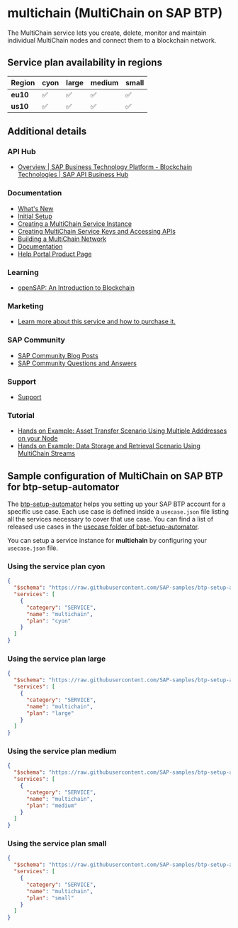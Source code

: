 # multichain (MultiChain on SAP BTP)

The MultiChain service lets you create, delete, monitor and maintain individual MultiChain nodes and connect them to a blockchain network.

## Service plan availability in regions

| Region | cyon | large | medium | small |
|--------|------|-------|--------|-------|
|  **eu10** | ✅ | ✅ | ✅ | ✅ |
|  **us10** | ✅ | ✅ | ✅ | ✅ |

## Additional details
### API Hub

- [Overview | SAP Business Technology Platform - Blockchain Technologies | SAP API Business Hub](https://api.sap.com/package/SCPBlockchainTechnologies/overview)

### Documentation

- [What's New](https://help.sap.com/doc/43b304f99a8145809c78f292bfc0bc58/Cloud/en-US/98bf747111574187a7c76f8ced51cfeb.html?Component=MultiChain)
- [Initial Setup](https://help.sap.com/viewer/15cb4580694c4d119793f0d3e9b8a32b/BLOCKCHAIN/en-US)
- [Creating a MultiChain Service Instance](https://help.sap.com/viewer/215f45a9aee1419095188f35ab7aaf38/BLOCKCHAIN/en-US/0183c6479c47427ab6257bd37ab8bee3.html)
- [Creating MultiChain Service Keys and Accessing APIs](https://help.sap.com/viewer/215f45a9aee1419095188f35ab7aaf38/BLOCKCHAIN/en-US/23819474549a4257975d482ed24c7e04.html)
- [Building a MultiChain Network](https://help.sap.com/viewer/215f45a9aee1419095188f35ab7aaf38/BLOCKCHAIN/en-US/2c0cc96ae73346d190581dad4e1c0e0e.html)
- [Documentation](https://help.sap.com/docs/HYPERLEDGER_FABRIC)
- [Help Portal Product Page](https://help.sap.com/docs/MULTICHAIN)

### Learning

- [openSAP: An Introduction to Blockchain](https://open.sap.com/courses/leo4)

### Marketing

- [Learn more about this service and how to purchase it.](https://cloudplatform.sap.com/dmp/capabilities/us/product/MultiChain-on-SAP-Cloud-Platform/c091cbd8-bb96-447a-81ca-5f5555996b02)

### SAP Community

- [SAP Community Blog Posts](https://community.sap.com/search/?ct=blog&q=MultiChain%20on%20SAP%20BTP)
- [SAP Community Questions and Answers](https://community.sap.com/search/?ct=qa&q=MultiChain%20on%20SAP%20BTP)

### Support

- [Support](https://help.sap.com/docs/BTP/65de2977205c403bbc107264b8eccf4b/5dd739823b824b539eee47b7860a00be.html)

### Tutorial

- [Hands on Example: Asset Transfer Scenario Using Multiple Adddresses on your Node](https://help.sap.com/viewer/191c314034324f75b9e783fbb4fe9858/BLOCKCHAIN/en-US)
- [Hands on Example: Data Storage and Retrieval Scenario Using MultiChain Streams](https://help.sap.com/viewer/a420aed7df4343c29ce7587bbed77f11/BLOCKCHAIN/en-US)

## Sample configuration of **MultiChain on SAP BTP** for btp-setup-automator

The [btp-setup-automator](https://github.com/SAP-samples/btp-setup-automator) helps you setting up your SAP BTP account for a specific use case. Each use case is defined inside a `usecase.json` file listing all the services necessary to cover that use case. You can find a list of released use cases in the [usecase folder of bpt-setup-automator](https://github.com/SAP-samples/btp-setup-automator/tree/main/usecases).

You can setup a service instance for **multichain** by configuring your `usecase.json` file.

### Using the service plan **cyon**

```json
{
  "$schema": "https://raw.githubusercontent.com/SAP-samples/btp-setup-automator/main/libs/btpsa-usecase.json",
  "services": [
    {
      "category": "SERVICE",
      "name": "multichain",
      "plan": "cyon"
    }
  ]
}
```

### Using the service plan **large**

```json
{
  "$schema": "https://raw.githubusercontent.com/SAP-samples/btp-setup-automator/main/libs/btpsa-usecase.json",
  "services": [
    {
      "category": "SERVICE",
      "name": "multichain",
      "plan": "large"
    }
  ]
}
```

### Using the service plan **medium**

```json
{
  "$schema": "https://raw.githubusercontent.com/SAP-samples/btp-setup-automator/main/libs/btpsa-usecase.json",
  "services": [
    {
      "category": "SERVICE",
      "name": "multichain",
      "plan": "medium"
    }
  ]
}
```

### Using the service plan **small**

```json
{
  "$schema": "https://raw.githubusercontent.com/SAP-samples/btp-setup-automator/main/libs/btpsa-usecase.json",
  "services": [
    {
      "category": "SERVICE",
      "name": "multichain",
      "plan": "small"
    }
  ]
}
```
